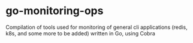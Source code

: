 # go-monitoring-ops
Compilation of tools used for monitoring of general cli applications (redis, k8s, and some more to be added) written in Go, using Cobra
